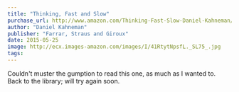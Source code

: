 ```yaml
---
title: "Thinking, Fast and Slow"
purchase_url: http://www.amazon.com/Thinking-Fast-Slow-Daniel-Kahneman/dp/0374533555%3FSubscriptionId%3DAKIAIVZLK2PABGQI2KAQ%26tag%3Deverrail-20%26linkCode%3Dxm2%26camp%3D2025%26creative%3D165953%26creativeASIN%3D0374533555
author: "Daniel Kahneman"
publisher: "Farrar, Straus and Giroux"
date: 2015-05-25
image: http://ecx.images-amazon.com/images/I/41RtytNpsfL._SL75_.jpg
tags:
---
```


Couldn't muster the gumption to read this one, as much as I wanted to. Back to the library; will try again soon.

